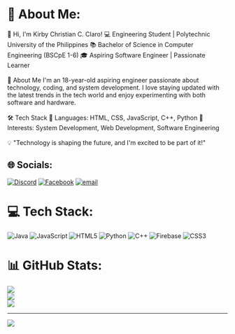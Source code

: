 # 💫 About Me:
👋 Hi, I'm Kirby Christian C. Claro! 💻 Engineering Student | Polytechnic University of the Philippines 📚 Bachelor of Science in Computer Engineering (BSCpE 1-6) 🎓 Aspiring Software Engineer | Passionate Learner<br><br>🚀 About Me I'm an 18-year-old aspiring engineer passionate about technology, coding, and system development. I love staying updated with the latest trends in the tech world and enjoy experimenting with both software and hardware.<br><br>🛠️ Tech Stack 🔹 Languages: HTML, CSS, JavaScript, C++, Python 🔹 Interests: System Development, Web Development, Software Engineering<br><br>💡 "Technology is shaping the future, and I'm excited to be part of it!"


## 🌐 Socials:
[![Discord](https://img.shields.io/badge/Discord-%237289DA.svg?logo=discord&logoColor=white)](https://discord.gg/798836130665070603) [![Facebook](https://img.shields.io/badge/Facebook-%231877F2.svg?logo=Facebook&logoColor=white)]([https://facebook.com/KirbyClaro](https://www.facebook.com/profile.php?id=100007294215733)) [![email](https://img.shields.io/badge/Email-D14836?logo=gmail&logoColor=white)](mailto:kirbychristianclaro@gmail.com) 

# 💻 Tech Stack:
![Java](https://img.shields.io/badge/java-%23ED8B00.svg?style=for-the-badge&logo=openjdk&logoColor=white) ![JavaScript](https://img.shields.io/badge/javascript-%23323330.svg?style=for-the-badge&logo=javascript&logoColor=%23F7DF1E) ![HTML5](https://img.shields.io/badge/html5-%23E34F26.svg?style=for-the-badge&logo=html5&logoColor=white) ![Python](https://img.shields.io/badge/python-3670A0?style=for-the-badge&logo=python&logoColor=ffdd54) ![C++](https://img.shields.io/badge/c++-%2300599C.svg?style=for-the-badge&logo=c%2B%2B&logoColor=white) ![Firebase](https://img.shields.io/badge/firebase-a08021?style=for-the-badge&logo=firebase&logoColor=ffcd34) ![CSS3](https://img.shields.io/badge/css3-%231572B6.svg?style=for-the-badge&logo=css3&logoColor=white)
# 📊 GitHub Stats:
![](https://github-readme-stats.vercel.app/api?username=KirbyClaro&theme=blue_navy&hide_border=false&include_all_commits=false&count_private=false)<br/>
![](https://nirzak-streak-stats.vercel.app/?user=KirbyClaro&theme=blue_navy&hide_border=false)<br/>
![](https://github-readme-stats.vercel.app/api/top-langs/?username=KirbyClaro&theme=blue_navy&hide_border=false&include_all_commits=false&count_private=false&layout=compact)

---
[![](https://visitcount.itsvg.in/api?id=KirbyClaro&icon=0&color=0)](https://visitcount.itsvg.in)

<!-- Proudly created with GPRM ( https://gprm.itsvg.in ) -->
